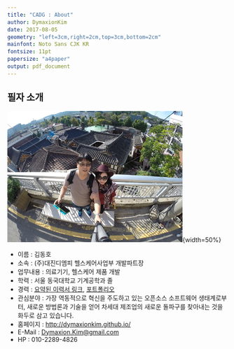 ```yaml
---
title: "CADG : About"
author: DymaxionKim
date: 2017-08-05
geometry: "left=3cm,right=2cm,top=3cm,bottom=2cm"
mainfont: Noto Sans CJK KR
fontsize: 11pt
papersize: "a4paper"
output: pdf_document
---
```



## 필자 소개

![](Pictures/CADG_01.png){width=50%}

* 이름 : 김동호
* 소속 : (주)대진디엠피 헬스케어사업부 개발파트장
* 업무내용 : 의료기기, 헬스케어 제품 개발
* 학력 : 서울 동국대학교 기계공학과 졸
* 경력 : [요약된 이력서 링크](https://dymaxionkim.github.io/My_Slides/2017/2017-01-30_Resume/resume_onepage.html), [포트폴리오](https://dymaxionkim.github.io/My_Slides/2017/reveal.js/20170127_Portfolio_DymaxionKim.html#/)
* 관심분야 : 가장 역동적으로 혁신을 주도하고 있는 오픈소스 소프트웨어 생태계로부터, 새로운 방법론과 기술을 얻어 차세대 제조업의 새로운 돌파구를 찾아내는 것을 화두로 삼고 있습니다.
* 홈페이지 : http://dymaxionkim.github.io/
* E-Mail : Dymaxion.Kim@gmail.com
* HP : 010-2289-4826
